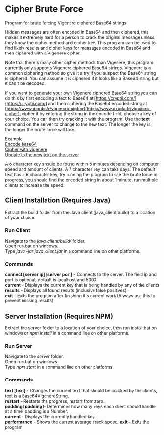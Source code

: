 # Cipher Brute Force
Program for brute forcing Vigenere ciphered Base64 strings.

Hidden messages are often encoded in Base64 and then ciphered, this makes it extremely hard for a person to crack the original message unless they know the cipher method and cipher key. This program can be used to find likely results and cipher keys for messages encoded in Base64 and then ciphered with a Vigenere cipher.

Note that there's many other cipher methods than Vigenere, this program currently only supports Vigenere ciphered Base64 strings. Vigenere is a common ciphering method so give it a try if you suspect the Base64 string is ciphered. You can assume it is ciphered if it looks like a Base64 string but it can't be decoded.

If you want to generate your own Vigenere ciphered Base64 string you can do this by first encoding a text to Base64 at [https://cryptii.com/](https://cryptii.com/) and then ciphering the Base64 encoded string at [https://www.dcode.fr/vigenere-cipher](https://www.dcode.fr/vigenere-cipher), cipher it by entering the string in the encode field, choose a key of your choice. You can then try cracking it with the program. Use the **text** command on the server to change to the new text. The longer the key is, the longer the brute force will take.

Example:  
[Encode base64](https://i.gyazo.com/37584b7e7c10b480a01be018226604e5.png)  
[Cipher with vigenere](https://i.gyazo.com/c13e2ff49abd4a358ba7e36d633cea13.png)  
[Update to the new text on the server](https://i.gyazo.com/cb230be2330989f2c1cdfb017efbafd7.png)

A 6 character key should be found within 5 minutes depending on computer speed and amount of clients. A 7 character key can take days. The default text has a 6 character key, try running the program to see the brute force in progress, you should find the encoded string in about 1 minute, run multiple clients to increase the speed.

## Client Installation (Requires Java)
Extract the build folder from the Java client (java_client/build) to a location of your choice.

### Run Client
Navigate to the _java_client/build/_ folder.  
Open run.bat on windows.  
Type _java -jar java_client.jar_ in a command line on other platforms.

### Commands
**connect [server ip] [server port]** - Connects to the server. The field ip and port is optional, default is localhost and 5000.   
**current** - Displays the current key that is being handled by any of the clients  
**results** - Displays all found results (inclusive false positives)  
**exit** - Exits the program after finishing it's current work (Always use this to prevent missing results)  

## Server Installation (Requires NPM)
Extract the server folder to a location of your choice, then run install.bat on windows or _npm install_ in a command line on other platforms.

### Run Server
Navigate to the _server_ folder.  
Open run.bat on windows.  
Type _npm start_ in a command line on other platforms.

### Commands
**text [text]** - Changes the current text that should be cracked by the clients, text is a Base64VigenereString.  
**restart** - Restarts the progress, restart from zero.  
**padding [padding]**- Determines how many keys each client should handle at a time, padding is a Number.  
**current** - Displays the currently handled key.  
**performance** - Shows the current average crack speed.
**exit** - Exits the program.
